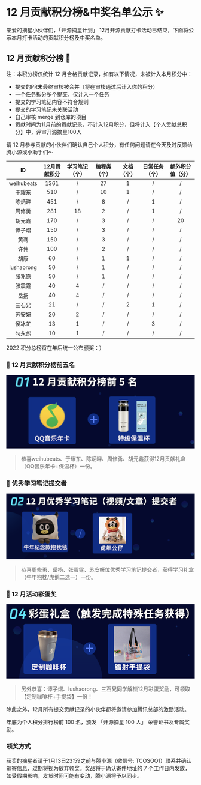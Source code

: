 # 12 月贡献积分榜&中奖名单公示 ✨

亲爱的摘星小伙伴们，「开源摘星计划」 12月开源贡献打卡活动已结束，下面将公示本月打卡活动的贡献积分榜及中奖名单。

## 12 月贡献积分榜 🌟 

注：本积分榜仅统计 12 月合格贡献记录，如有以下情况，未被计入本月积分中：
* 提交的PR未最终审核被合并（将在审核通过后计入你的积分）
* 一个任务拆分多个提交，仅计入一个任务
* 提交的学习笔记内容不符合规则
* 提交的学习笔记未关联活动
* 自己审核 merge 到仓库的项目
* 贡献时间为11月前的贡献记录，不计入12月积分，但将计入【个人贡献总积分】中，评审开源摘星100人

请 12 月参与贡献的小伙伴们确认自己个人积分，有任何问题请在今天及时反馈给腾小源或小助手们～

|ID|12月贡献积分|学习笔记（个）|编程类（个）|文档（个）|日常任务（个）|额外积分值（分）|
|:-:|:-:|:-:|:-:|:-:|:-:|:-:|
|weihubeats|1361|/|27|1|/|/|
|于耀东|510|/|10|1|/|/|
|陈炳晔|451|/|8|/|1|/|
|周修勇|281|18|2|/|1|/|
|胡元鑫|170|/|3|/|/|20|
|谭子熠|150|/|3|/|/|/|
|黄骞|150|/|3|/|/|/|
|许伟|100|/|2|/|/|/|
|胡康|60|/|1|1|/|/|
|lushaorong|50|/|1|/|/|/|
|张兆原|50|/|1|/|/|/|
|张震霆|40|4|/|/|/|/|
|岳扬|40|4|/|/|/|/|
|三石兄|21|/|/|2|1|/|
|苏安妍|20|2|/|/|/|/|
|侯冰芷|13|1|/|/|3|/|
|勾永彪|10|1|/|/|/|/|

2022 积分总榜将在年后统一公布颁奖：）

### 🎁 12 月贡献积分榜前五名

![WeOpen Star](../assets/imgs/dec1.png)

> 恭喜weihubeats、于耀东、陈炳晔、周修勇、胡元鑫获得12月贡献礼盒（QQ音乐年卡+保温杯）一份。

### 🎁 优秀学习笔记提交者

![WeOpen Star](../assets/imgs/dec2.png)

> 恭喜周修勇、岳扬、张震霆、苏安妍位优秀学习笔记提交者，获得学习礼盒（牛年抱枕/虎鹅二选一）一份。

### 🎁 12 月活动彩蛋奖

![WeOpen Star](../assets/imgs/dec3.png)

> 另外恭喜：谭子熠、lushaorong、三石兄同学解锁12月彩蛋奖励，可领取【定制咖啡杯+手提袋】一份！

除此之外，12月所有提交贡献记录的小伙伴都将邀请参加腾讯总部的激励活动。

年底为个人积分排行榜前 100 名，颁发 「开源摘星 100 人」 荣誉证书及专属奖励。

### 领奖方式
获奖的摘星者请于1月13日23:59之前与腾小源（微信号: TCOSOO1）联系并确认邮寄信息，过期将视为放弃领奖。奖品将于确认寄件地址的 7 个工作日内发放，如受假期影响，发货时间可能有变动，腾小源将予以同步。


